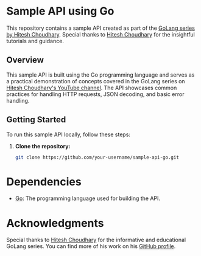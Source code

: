 # Sample API using Go

This repository contains a sample API created as part of the [GoLang series by Hitesh Choudhary](https://www.youtube.com/@HiteshChoudharydotcom). Special thanks to [Hitesh Choudhary](https://github.com/hiteshchoudhary) for the insightful tutorials and guidance.

## Overview

This sample API is built using the Go programming language and serves as a practical demonstration of concepts covered in the GoLang series on [Hitesh Choudhary's YouTube channel](https://www.youtube.com/@HiteshChoudharydotcom). The API showcases common practices for handling HTTP requests, JSON decoding, and basic error handling.

## Getting Started

To run this sample API locally, follow these steps:

1. **Clone the repository:**

   ```bash
   git clone https://github.com/your-username/sample-api-go.git

# Dependencies

- [Go](https://golang.org/): The programming language used for building the API.

# Acknowledgments

Special thanks to [Hitesh Choudhary](https://github.com/hiteshchoudhary) for the informative and educational GoLang series. You can find more of his work on his [GitHub profile](https://github.com/hiteshchoudhary).

